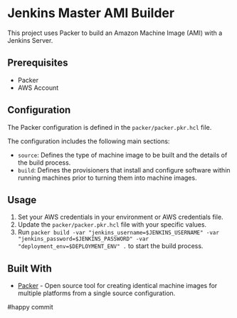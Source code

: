# Jenkins Master AMI Builder

This project uses Packer to build an Amazon Machine Image (AMI) with a Jenkins Server.

## Prerequisites

- Packer
- AWS Account

## Configuration

The Packer configuration is defined in the `packer/packer.pkr.hcl` file. 

The configuration includes the following main sections:

- `source`: Defines the type of machine image to be built and the details of the build process.
- `build`: Defines the provisioners that install and configure software within running machines prior to turning them into machine images.

## Usage

1. Set your AWS credentials in your environment or AWS credentials file.
2. Update the `packer/packer.pkr.hcl` file with your specific values.
3. Run `packer build -var "jenkins_username=$JENKINS_USERNAME" -var "jenkins_password=$JENKINS_PASSWORD" -var "deployment_env=$DEPLOYMENT_ENV" .` to start the build process.
  
## Built With

- [Packer](https://www.packer.io/) - Open source tool for creating identical machine images for multiple platforms from a single source configuration.

#happy commit
